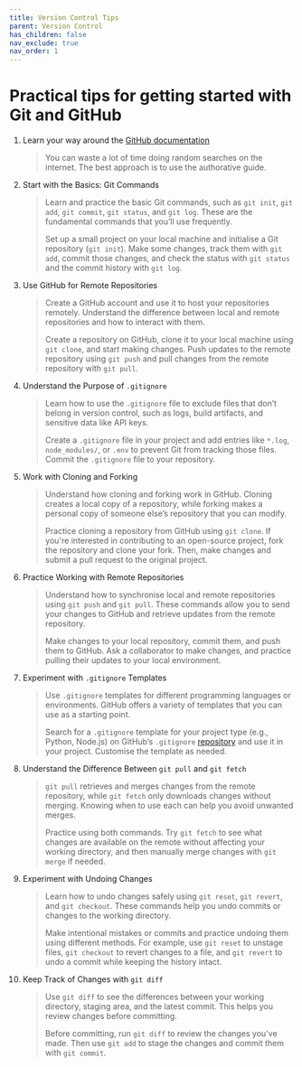 ```yaml
---
title: Version Control Tips
parent: Version Control
has_children: false
nav_exclude: true
nav_order: 1
---
```


# Practical tips for getting started with Git and GitHub

1. Learn your way around the [GitHub documentation](https://docs.github.com/en/get-started)

    > You can waste a lot of time doing random searches on the internet. The best approach is to use
    > the authorative guide.

2. Start with the Basics: Git Commands

    > Learn and practice the basic Git commands, such as `git init`, `git add`, `git commit`, `git status`, 
    > and `git log`. These are the fundamental commands that you’ll use frequently.
    > 
    > Set up a small project on your local machine and initialise a Git repository (`git init`). Make 
    > some changes, track them with `git add`, commit those changes, and check the status with 
    > `git status` and the commit history with `git log`.

3. Use GitHub for Remote Repositories

    > Create a GitHub account and use it to host your repositories remotely. Understand the difference 
    > between local and remote repositories and how to interact with them.
    > 
    > Create a repository on GitHub, clone it to your local machine using `git clone`, and start making 
    > changes. Push updates to the remote repository using `git push` and pull changes from the remote 
    > repository with `git pull`.

4. Understand the Purpose of `.gitignore`

    > Learn how to use the `.gitignore` file to exclude files that don’t belong in version control, such 
    > as logs, build artifacts, and sensitive data like API keys.
    > 
    > Create a `.gitignore` file in your project and add entries like `*.log`, `node_modules/`, or 
    > `.env` to prevent Git from tracking those files. Commit the `.gitignore` file to your repository.

5. Work with Cloning and Forking

    > Understand how cloning and forking work in GitHub. Cloning creates a local copy of a repository, 
    > while forking makes a personal copy of someone else’s repository that you can modify.
    > 
    > Practice cloning a repository from GitHub using `git clone`. If you're interested in contributing 
    > to an open-source project, fork the repository and clone your fork. Then, make changes and submit 
    > a pull request to the original project.

6. Practice Working with Remote Repositories

    > Understand how to synchronise local and remote repositories using `git push` and `git pull`. 
    > These commands allow you to send your changes to GitHub and retrieve updates from the remote 
    > repository.
    > 
    > Make changes to your local repository, commit them, and push them to GitHub. Ask a collaborator 
    > to make changes, and practice pulling their updates to your local environment.

7. Experiment with `.gitignore` Templates

    > Use `.gitignore` templates for different programming languages or environments. GitHub offers a 
    > variety of templates that you can use as a starting point.
    > 
    > Search for a `.gitignore` template for your project type (e.g., Python, Node.js) on GitHub’s 
    > `.gitignore` [repository](https://github.com/github/gitignore) and use it in your project. 
    > Customise the template as needed.

8. Understand the Difference Between `git pull` and `git fetch`

    > `git pull` retrieves and merges changes from the remote repository, while `git fetch` only 
    > downloads changes without merging. Knowing when to use each can help you avoid unwanted merges.
    > 
    > Practice using both commands. Try `git fetch` to see what changes are available on the remote 
    > without affecting your working directory, and then manually merge changes with `git merge` if needed.

9. Experiment with Undoing Changes

    > Learn how to undo changes safely using `git reset`, `git revert`, and `git checkout`. These 
    > commands help you undo commits or changes to the working directory.
    > 
    > Make intentional mistakes or commits and practice undoing them using different methods. For 
    > example, use `git reset` to unstage files, `git checkout` to revert changes to a file, and 
    > `git revert` to undo a commit while keeping the history intact.

10. Keep Track of Changes with `git diff`

    > Use `git diff` to see the differences between your working directory, staging area, and the 
    > latest commit. This helps you review changes before committing.
    > 
    > Before committing, run `git diff` to review the changes you've made. Then use `git add` to stage 
    > the changes and commit them with `git commit`.
